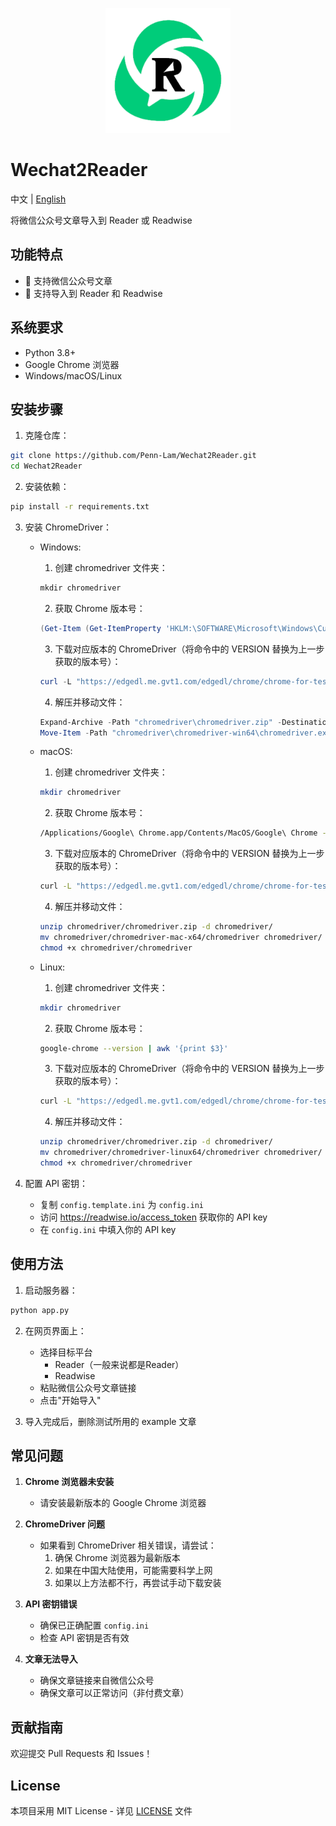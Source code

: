 <p align="center">
  <img src="images/logo.png" alt="Wechat2Reader Logo" width="200">
</p>

# Wechat2Reader

中文 | [English](README_EN.md)

将微信公众号文章导入到 Reader 或 Readwise

## 功能特点
- 📱 支持微信公众号文章
- 🔄 支持导入到 Reader 和 Readwise

## 系统要求

- Python 3.8+
- Google Chrome 浏览器
- Windows/macOS/Linux

## 安装步骤

1. 克隆仓库：
```bash
git clone https://github.com/Penn-Lam/Wechat2Reader.git
cd Wechat2Reader
```

2. 安装依赖：
```bash
pip install -r requirements.txt
```

3. 安装 ChromeDriver：
   - Windows:
     1. 创建 chromedriver 文件夹：
     ```powershell
     mkdir chromedriver
     ```
     2. 获取 Chrome 版本号：
     ```powershell
     (Get-Item (Get-ItemProperty 'HKLM:\SOFTWARE\Microsoft\Windows\CurrentVersion\App Paths\chrome.exe').'(Default)').VersionInfo.FileVersion
     ```
     3. 下载对应版本的 ChromeDriver（将命令中的 VERSION 替换为上一步获取的版本号）：
     ```powershell
     curl -L "https://edgedl.me.gvt1.com/edgedl/chrome/chrome-for-testing/VERSION/win64/chromedriver-win64.zip" -o chromedriver\chromedriver.zip
     ```
     4. 解压并移动文件：
     ```powershell
     Expand-Archive -Path "chromedriver\chromedriver.zip" -DestinationPath "chromedriver" -Force
     Move-Item -Path "chromedriver\chromedriver-win64\chromedriver.exe" -Destination "chromedriver\chromedriver.exe" -Force
     ```

   - macOS:
     1. 创建 chromedriver 文件夹：
     ```bash
     mkdir chromedriver
     ```
     2. 获取 Chrome 版本号：
     ```bash
     /Applications/Google\ Chrome.app/Contents/MacOS/Google\ Chrome --version | awk '{print $3}'
     ```
     3. 下载对应版本的 ChromeDriver（将命令中的 VERSION 替换为上一步获取的版本号）：
     ```bash
     curl -L "https://edgedl.me.gvt1.com/edgedl/chrome/chrome-for-testing/VERSION/mac-x64/chromedriver-mac-x64.zip" -o chromedriver/chromedriver.zip
     ```
     4. 解压并移动文件：
     ```bash
     unzip chromedriver/chromedriver.zip -d chromedriver/
     mv chromedriver/chromedriver-mac-x64/chromedriver chromedriver/
     chmod +x chromedriver/chromedriver
     ```

   - Linux:
     1. 创建 chromedriver 文件夹：
     ```bash
     mkdir chromedriver
     ```
     2. 获取 Chrome 版本号：
     ```bash
     google-chrome --version | awk '{print $3}'
     ```
     3. 下载对应版本的 ChromeDriver（将命令中的 VERSION 替换为上一步获取的版本号）：
     ```bash
     curl -L "https://edgedl.me.gvt1.com/edgedl/chrome/chrome-for-testing/VERSION/linux64/chromedriver-linux64.zip" -o chromedriver/chromedriver.zip
     ```
     4. 解压并移动文件：
     ```bash
     unzip chromedriver/chromedriver.zip -d chromedriver/
     mv chromedriver/chromedriver-linux64/chromedriver chromedriver/
     chmod +x chromedriver/chromedriver
     ```

4. 配置 API 密钥：
   - 复制 `config.template.ini` 为 `config.ini`
   - 访问 https://readwise.io/access_token 获取你的 API key
   - 在 `config.ini` 中填入你的 API key

## 使用方法

1. 启动服务器：
```bash
python app.py
```

2. 在网页界面上：
   - 选择目标平台
      - Reader（一般来说都是Reader）
      - Readwise
   - 粘贴微信公众号文章链接
   - 点击"开始导入"

3. 导入完成后，删除测试所用的 example 文章

## 常见问题

1. **Chrome 浏览器未安装**
   - 请安装最新版本的 Google Chrome 浏览器

2. **ChromeDriver 问题**
   - 如果看到 ChromeDriver 相关错误，请尝试：
     1. 确保 Chrome 浏览器为最新版本
     2. 如果在中国大陆使用，可能需要科学上网
     3. 如果以上方法都不行，再尝试手动下载安装

3. **API 密钥错误**
   - 确保已正确配置 `config.ini`
   - 检查 API 密钥是否有效

4. **文章无法导入**
   - 确保文章链接来自微信公众号
   - 确保文章可以正常访问（非付费文章）

## 贡献指南

欢迎提交 Pull Requests 和 Issues！

## License

本项目采用 MIT License - 详见 [LICENSE](LICENSE.txt) 文件
